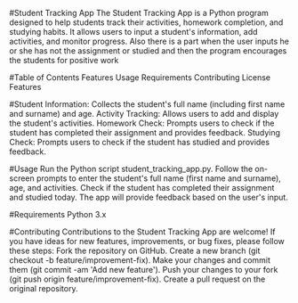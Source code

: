 #Student Tracking App
The Student Tracking App is a Python program designed to help students track their activities, homework completion, and studying habits. It allows users to input a student's information, add activities, and monitor progress.
Also there is a part when the user inputs he or she has not the assignment or studied and then the program encourages the students for positive work

#Table of Contents
Features
Usage
Requirements
Contributing
License
Features

#Student Information: Collects the student's full name (including first name and surname) and age.
Activity Tracking: Allows users to add and display the student's activities.
Homework Check: Prompts users to check if the student has completed their assignment and provides feedback.
Studying Check: Prompts users to check if the student has studied and provides feedback.

#Usage
Run the Python script student_tracking_app.py.
Follow the on-screen prompts to enter the student's full name (first name and surname), age, and activities.
Check if the student has completed their assignment and studied today.
The app will provide feedback based on the user's input.

#Requirements
Python 3.x

#Contributing
Contributions to the Student Tracking App are welcome! If you have ideas for new features, improvements, or bug fixes, please follow these steps:
Fork the repository on GitHub.
Create a new branch (git checkout -b feature/improvement-fix).
Make your changes and commit them (git commit -am 'Add new feature').
Push your changes to your fork (git push origin feature/improvement-fix).
Create a pull request on the original repository.

